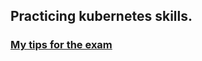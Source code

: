 ## Practicing kubernetes skills.

### [My tips for the exam](https://amarpreet-s.medium.com/how-i-passed-my-ckad-exam-6cd93b4912ed)
